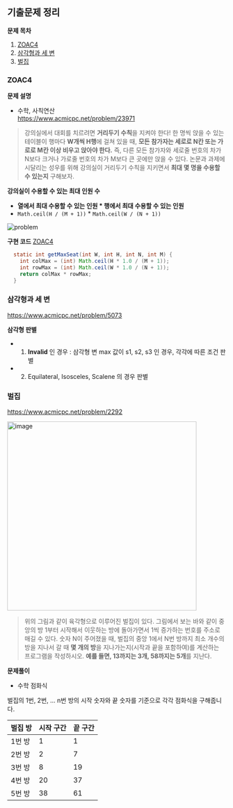 ## 기출문제 정리

**문제 목차**
1. [ZOAC4](###ZOAC4)
2. [삼각형과 세 변](###)
3. [벌집](https://github.com/kimdoha/algorithm-study/blob/main/%EA%B8%B0%EC%B6%9C.md#%EB%B2%8C%EC%A7%91)

### ZOAC4

**문제 설명**
- 수학, 사칙연산  
https://www.acmicpc.net/problem/23971

> 강의실에서 대회를 치르려면 **거리두기 수칙**을 지켜야 한다!
한 명씩 앉을 수 있는 테이블이 행마다 **W개씩 H행**에 걸쳐 있을 때, **모든 참가자는 세로로 N칸 또는 가로로 M칸 이상 비우고 앉아야 한다.** 즉, 다른 모든 참가자와 세로줄 번호의 차가 N보다 크거나 가로줄 번호의 차가 M보다 큰 곳에만 앉을 수 있다.
논문과 과제에 시달리는 성우를 위해 강의실이 거리두기 수칙을 지키면서 **최대 몇 명을 수용할 수 있는지** 구해보자.


**강의실이 수용할 수 있는 최대 인원 수**  
- **열에서 최대 수용할 수 있는 인원 * 행에서 최대 수용할 수 있는 인원**
- `Math.ceil(H / (M + 1))` * `Math.ceil(W / (N + 1))`

![problem](https://velog.velcdn.com/images/kimdoha/post/590a2acb-7c47-42b8-91c0-714da8870b5a/image.png)



**구현 코드** [ZOAC4](https://github.com/kimdoha/algorithm-study/commit/b14cc6281e757e7e6b85c98da8be2ae26a5dbca6#diff-6e2a17852cad049ef8597040c88fee1dd2b689cbd13e4ad14f0fe74100816ccf)
``` java
  static int getMaxSeat(int W, int H, int N, int M) {
    int colMax = (int) Math.ceil(H * 1.0 / (M + 1));
    int rowMax = (int) Math.ceil(W * 1.0 / (N + 1));
    return colMax * rowMax;
  }
```

### 삼각형과 세 변
https://www.acmicpc.net/problem/5073

**삼각형 판별**
- 1) **Invalid** 인 경우 : 삼각형 변 max 값이 s1, s2, s3 인 경우, 각각에 따른 조건 판별
- 2) Equilateral, Isosceles, Scalene 의 경우 판별
 
### 벌집
https://www.acmicpc.net/problem/2292

<img width="435" alt="image" src="https://github.com/kimdoha/algorithm-study/assets/62235737/88335d41-6420-425f-98e5-0597cb1f4db4">

> 위의 그림과 같이 육각형으로 이루어진 벌집이 있다. 그림에서 보는 바와 같이 중앙의 방 1부터 시작해서 이웃하는 방에 돌아가면서 1씩 증가하는 번호를 주소로 매길 수 있다. 숫자 N이 주어졌을 때, 벌집의 중앙 1에서 N번 방까지 최소 개수의 방을 지나서 갈 때 **몇 개의 방**을 지나가는지(시작과 끝을 포함하여)를 계산하는 프로그램을 작성하시오. **예를 들면, 13까지는 3개, 58까지는 5개**를 지난다.


**문제풀이**
- 수학 점화식

벌집의 1번, 2번, ... n번 방의 시작 숫자와 끝 숫자를 기준으로 각각 점화식을 구해줍니다.


|벌집 방|시작 구간|끝 구간|
|---|---|---|
|1번 방|1|1|
|2번 방|2|7|
|3번 방|8|19|
|4번 방|20|37|
|5번 방|38|61|
